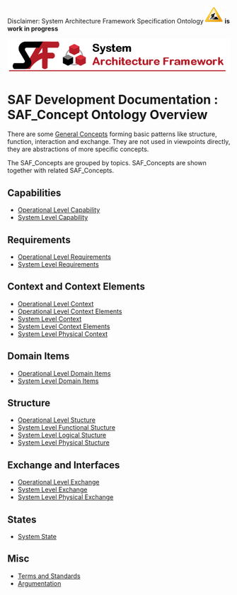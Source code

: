 Disclaimer: System Architecture Framework Specification Ontology ![Bild](diagrams/Under_construction_icon-yellow.svg) **is work in progress**

![System Architecture Framework](/diagrams/Banner_SAF.png)

# SAF Development Documentation : SAF_Concept Ontology Overview

There are some [General Concepts](SAF_general_concept%20Definition.md) forming basic patterns like structure, function, interaction and exchange. They are not used in viewpoints directly, they are abstractions of more specific concepts. 

The SAF_Concepts are grouped by topics. SAF_Concepts are shown together with related SAF_Concepts.

## Capabilities
* [Operational Level Capability](SAF_capability_O%20Definition.md)
* [System Level Capability](SAF_capability_F%20Definition.md)


## Requirements
* [Operational Level Requirements](SAF_requirement_O%20Definition.md)
* [System Level Requirements](SAF_requirement_F%20Definition.md)
  
## Context and Context Elements
* [Operational Level Context](SAF_context_O%20Definition.md)
* [Operational Level Context Elements](SAF_performer_O%20Definition.md.md)
* [System Level Context](SAF_context_F%20Definition.md)
* [System Level Context Elements](SAF_performer_F%20Definition.md)
* [System Level Physical Context](SAF_context_P%20Definition.md)

## Domain Items
* [Operational Level Domain Items](SAF_domain_kind_O%20Definition.md.md)
* [System Level Domain Items](SAF_domain_kind_F%20Definition.md)

## Structure
* [Operational Level Stucture](SAF_structural_O%20Definition.md)
* [System Level Functional Stucture](SAF_structural_F%20Definition.md)
* [System Level Logical Stucture](SAF_structural_F%20Definition.md)
* [System Level Physical Stucture](SAF_structural_P%20Definition.md)

## Exchange and Interfaces
* [Operational Level Exchange](SAF_interface_O%20Definition.md)
* [System Level Exchange](SAF_interface_F%20Definition.md)
* [System Level Physical Exchange](SAF_interface_P%20Definition.md)

## States
* [System State](SAF_state_F%20Definition.md)

## Misc
* [Terms and Standards](SAF_term_and_standard_C%20Definition.md)
* [Argumentation](SAF_argumentation_C%20Definition.md)
